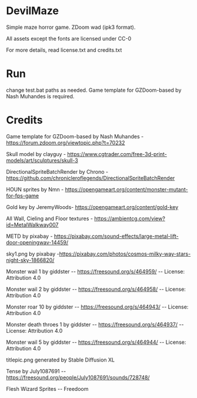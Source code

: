 # DevilMaze

Simple maze horror game. ZDoom wad (ipk3 format).

All assets except the fonts are licensed under CC-0

For more details, read license.txt and credits.txt

# Run

change test.bat paths as needed. Game template for GZDoom-based by Nash Muhandes is required.

# Credits

Game template for GZDoom-based by Nash Muhandes - https://forum.zdoom.org/viewtopic.php?t=70232
    
Skull model by clayguy  - https://www.cgtrader.com/free-3d-print-models/art/sculptures/skull-3

DirectionalSpriteBatchRender by Chrono - https://github.com/chronicleroflegends/DirectionalSpriteBatchRender

HOUN sprites by Nmn - https://opengameart.org/content/monster-mutant-for-fps-game

Gold key by JeremyWoods- https://opengameart.org/content/gold-key

All Wall, Cieling and Floor textures - https://ambientcg.com/view?id=MetalWalkway007

METD by pixabay - https://pixabay.com/sound-effects/large-metal-lift-door-openingwav-14459/

sky1.png by pixabay -https://pixabay.com/photos/cosmos-milky-way-stars-night-sky-1866820/

Monster wail 1 by giddster -- https://freesound.org/s/464959/ -- License: Attribution 4.0

Monster wail 2 by giddster -- https://freesound.org/s/464958/ -- License: Attribution 4.0

Monster roar 10 by giddster -- https://freesound.org/s/464943/ -- License: Attribution 4.0

Monster death throes 1 by giddster -- https://freesound.org/s/464937/ -- License: Attribution 4.0

Monster wail 5 by giddster -- https://freesound.org/s/464944/ -- License: Attribution 4.0

titlepic.png generated by Stable Diffusion XL 

Tense by July1087691 -- https://freesound.org/people/July1087691/sounds/728748/

Flesh Wizard Sprites -- Freedoom